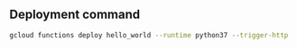 ## Deployment command

```bash
gcloud functions deploy hello_world --runtime python37 --trigger-http
```